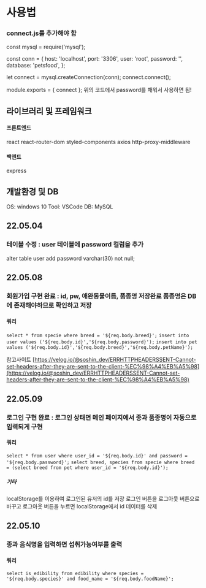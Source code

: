 # 사용법

### connect.js를 추가해야 함

const mysql = require('mysql');

const conn = {
host: 'localhost',
port: '3306',
user: 'root',
password: '',
database: 'petsfood',
};

let connect = mysql.createConnection(conn);
connect.connect();

module.exports = { connect };
위의 코드에서 password를 채워서 사용하면 됨!

## 라이브러리 및 프레임워크

#### 프론트엔드

react
react-router-dom
styled-components
axios
http-proxy-middleware

#### 백엔드

express

## 개발환경 및 DB

OS: windows 10
Tool: VSCode
DB: MySQL

## 22.05.04

### 테이블 수정 : user 테이블에 password 컬럼을 추가

alter table user add password varchar(30) not null;

## 22.05.08

### 회원가입 구현 완료 : id, pw, 애완동물이름, 품종명 저장완료 품종명은 DB에 존재해야하므로 확인하고 저장

#### 쿼리

`select * from specie where breed = '${req.body.breed}';`
`insert into user values ('${req.body.id}','${req.body.password}');`
`insert into pet values ('${req.body.id}','${req.body.breed}','${req.body.petName}');`

참고사이트 [https://velog.io/@soshin_dev/ERRHTTPHEADERSSENT-Cannot-set-headers-after-they-are-sent-to-the-client-%EC%98%A4%EB%A5%98](https://velog.io/@soshin_dev/ERRHTTPHEADERSSENT-Cannot-set-headers-after-they-are-sent-to-the-client-%EC%98%A4%EB%A5%98)

## 22.05.09

### 로그인 구현 완료 : 로그인 상태면 메인 페이지에서 종과 품종명이 자동으로 입력되게 구현

#### 쿼리

`select * from user where user_id = '${req.body.id}' and password = '${req.body.password}';`
`select breed, species from specie where breed = (select breed from pet where user_id = '${req.body.id}');`

##### 기타

localStorage를 이용하여 로그인된 유저의 id를 저장
로그인 버튼을 로그아웃 버튼으로 바꾸고 로그아웃 버튼을 누르면 localStorage에서 id 데이터를 삭제

## 22.05.10

### 종과 음식명을 입력하면 섭취가능여부를 출력

#### 쿼리

`select is_edibility from edibility where species = '${req.body.species}' and food_name = '${req.body.foodName}';`
